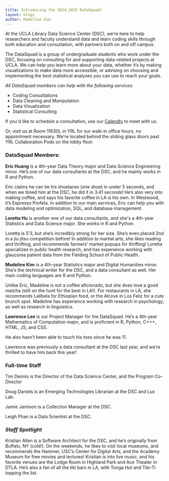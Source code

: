 ```yaml
---
title: Introducing the 2024-2025 DataSquad!
layout: blogs
author: Madeline Kim
---
```





At the UCLA Library Data Science Center (DSC), we’re here to help researchers and faculty understand data and learn coding skills through both education and consultation, with partners both on and off campus.

The DataSquad is a group of undergraduate students who work under the DSC, focusing on consulting for and supporting data-related projects at UCLA. We can help you learn more about your data, whether it’s by making visualizations to make data more accessible, or advising on choosing and implementing the best statistical analyses you can use to reach your goals. 

*All DataSquad members can help with the following services*:
- Coding Consultations
- Data Cleaning and Manipulation
- Data Visualization
- Statistical Consulting

If you'd like to schedule a consultation, use our [Calendly](https://calendly.com/data-squad) to meet with us. 

Or, visit us at Room 11630L in YRL for our walk-in office hours, no appointment necessary. We're located behind the sliding glass doors past YRL Collaboration Pods on the lobby floor. 

### DataSquad Members:

**Eric Huang** is a 4th-year Data Theory major and Data Science Engineering minor. He’s one of our data consultants at the DSC, and he mainly works in R and Python. 

Eric claims he can tie his shoelaces (one shoe) in under 5 seconds, and when we timed him at the DSC, he did it in 3.41 seconds! He’s also very into making coffee, and says his favorite coffee in LA is his own. In Westwood, it’s Espresso Profeta. In addition to our main services, Eric can help you with data modeling and optimization, SQL, and database management.

**Loretta Hu** is another one of our data consultants, and she's a 4th-year Statistics and Data Science major. She works in R and Python. 

Loretta is 5’3, but she’s incredibly strong for her size. She’s even placed 2nd in a jiu jitsu competition before! In addition to martial arts, she likes reading and thrifting, and recommends farmers’ market popups for thrifting! Loretta specializes in public health research, and has experience working with glaucoma patient data from the Fielding School of Public Health.

**Madeline Kim** is a 4th-year Statistics major and Digital Humanities minor. She’s the technical writer for the DSC, and a data consultant as well. Her main coding languages are R and Python. 

Unlike Eric, Madeline is not a coffee aficionado, but she does love a good matcha (still on the hunt for the best in LA!). For restaurants in LA, she recommends Lalibela for Ethiopian food, or the Alcove in Los Feliz for a cute brunch spot. Madeline has experience working with research in psychology, as well as research in linguistics. 

**Lawrence Lee** is our Project Manager for the DataSquad. He’s a 4th-year Mathematics of Computation major, and is proficient in R, Python, C+++, HTML, JS, and CSS. 

He also hasn’t been able to touch his toes since he was 11.

Lawrence was previously a data consultant at the DSC last year, and we’re thrilled to have him back this year!

### Full-time Staff

Tim Dennis is the Director of the Data Science Center, and the Program Co-Director

Doug Daniels is an Emerging Technologies Librarian at the DSC and Lux Lab.

Jamie Jamison is a Collection Manager at the DSC.

Leigh Phan is a Data Scientist at the DSC.

### _Staff Spotlight_

Kristian Allen is a Software Architect for the DSC, and he’s originally from Buffalo, NY (cold!). On the weekends, he likes to visit local museums, and recommends the Hammer, USC’s Center for Digital Arts, and the Academy Museum for free movies and lectures! Kristian is into live music, and his favorite venues are the Lodge Room in Highland Park and Ace Theater in DTLA. He’s also a fan of all the tiki bars in LA, with Tonga Hut and Tiki-Ti topping the list.







